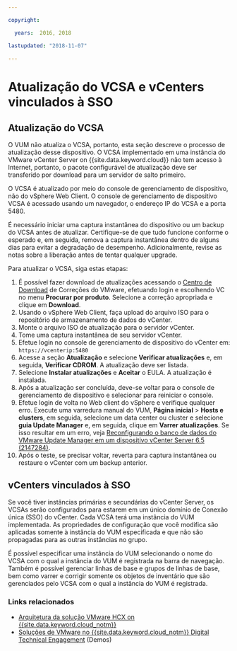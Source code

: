 ```yaml
---

copyright:

  years:  2016, 2018

lastupdated: "2018-11-07"

---
```


# Atualização do VCSA e vCenters vinculados à SSO

## Atualização do VCSA

O VUM não atualiza o VCSA, portanto, esta seção descreve o processo de atualização desse dispositivo. O VCSA implementado em uma instância do VMware vCenter Server on {{site.data.keyword.cloud}} não tem acesso à Internet, portanto, o pacote configurável de atualização deve ser transferido por download para um servidor de salto primeiro.

O VCSA é atualizado por meio do console de gerenciamento de dispositivo, não do vSphere Web Client. O console de gerenciamento de dispositivo VCSA é acessado usando um navegador, o endereço IP do VCSA e a porta 5480.

É necessário iniciar uma captura instantânea do dispositivo ou um backup do VCSA antes de atualizar. Certifique-se de que tudo funcione conforme o esperado e, em seguida, remova a captura instantânea dentro de alguns dias para evitar a degradação de desempenho. Adicionalmente, revise as notas sobre a liberação antes de tentar qualquer upgrade.

Para atualizar o VCSA, siga estas etapas:
1. É possível fazer download de atualizações acessando o [Centro de Download](https://my.vmware.com/group/vmware/patch#search) de Correções do VMware, efetuando login e escolhendo VC no menu **Procurar por produto**. Selecione a correção apropriada e clique em **Download**.
2. Usando o vSphere Web Client, faça upload do arquivo ISO para o repositório de armazenamento de dados do vCenter.
3. Monte o arquivo ISO de atualização para o servidor vCenter.
4. Tome uma captura instantânea de seu servidor vCenter.
5. Efetue login no console de gerenciamento de dispositivo do vCenter em: `https://vcenterip:5480`
6. Acesse a seção **Atualização** e selecione **Verificar atualizações** e, em seguida, **Verificar CDROM**. A atualização deve ser listada.
7. Selecione **Instalar atualizações** e **Aceitar** o EULA. A atualização é instalada.
8. Após a atualização ser concluída, deve-se voltar para o console de gerenciamento de dispositivo e selecionar para reiniciar o console.
9. Efetue login de volta no Web client do vSphere e verifique qualquer erro. Execute uma varredura manual do VUM, **Página inicial** > **Hosts e clusters**, em seguida, selecione um data center ou cluster e selecione **guia Update Manager** e, em seguida, clique em **Varrer atualizações**. Se isso resultar em um erro, veja [Reconfigurando o banco de dados do VMware Update Manager em um dispositivo vCenter Server 6.5 (2147284)](https://kb.vmware.com/s/article/2147284).
10. Após o teste, se precisar voltar, reverta para captura instantânea ou restaure o vCenter com um backup anterior.

## vCenters vinculados à SSO

Se você tiver instâncias primárias e secundárias do vCenter Server, os VCSAs serão configurados para estarem em um único domínio de Conexão única (SSO) do vCenter. Cada VCSA terá uma instância do VUM implementada. As propriedades de configuração que você modifica são aplicadas somente à instância do VUM especificada e que não são propagadas para as outras instâncias no grupo.

É possível especificar uma instância do VUM selecionando o nome do VCSA com o qual a instância do VUM é registrada na barra de navegação. Também é possível gerenciar linhas de base e grupos de linhas de base, bem como varrer e corrigir somente os objetos de inventário que são gerenciados pelo VCSA com o qual a instância do VUM é registrada.

### Links relacionados

* [Arquitetura da solução VMware HCX on {{site.data.keyword.cloud_notm}}](https://www.ibm.com/cloud/garage/files/HCX_Architecture_Design.pdf)
* [Soluções de VMware no {{site.data.keyword.cloud_notm}} Digital Technical Engagement](https://ibm-dte.mybluemix.net/ibm-vmware) (Demos)
